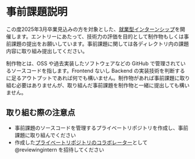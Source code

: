# 事前課題説明
この度2025年3月卒業見込みの方を対象とした、[就業型インターンシップ](https://gaishishukatsu.com/recruiting_info/view/9055)を開催します。エントリーにあたって、技術力の評価を目的として制作物もしくは事前課題の提出をお願いしています。事前課題に関しては各ディレクトリ内の課題内容に取り組み提出してください。

制作物とは、OSS や過去実装したソフトウェアなどの GitHub で管理されているソースコードを指します。Frontend ないし Backend の実装技術を判断するに足るアウトプットであれば何でも構いません。制作物があれば事前課題に取り組む必要はありませんが、取り組んだ事前課題を制作物と一緒に提出しても構いません。
## 取り組む際の注意点
- 事前課題のソースコードを管理するプライベートリポジトリを作成し、事前課題に取り組んでください
- 作成した[プライベートリポジトリのコラボレーター](https://docs.github.com/ja/account-and-profile/setting-up-and-managing-your-personal-account-on-github/managing-access-to-your-personal-repositories/inviting-collaborators-to-a-personal-repository)として @reviewingintern を招待してください
